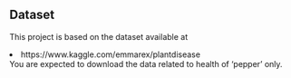 ## Dataset
This project is based on the dataset available at 
<li>https://www.kaggle.com/emmarex/plantdisease</li>
You are expected to download the data related to health of ‘pepper’ only.
